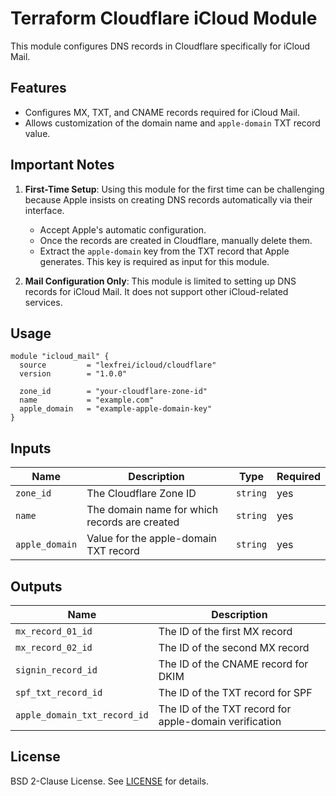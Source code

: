 # Terraform Cloudflare iCloud Module

This module configures DNS records in Cloudflare specifically for iCloud Mail.

## Features

- Configures MX, TXT, and CNAME records required for iCloud Mail.
- Allows customization of the domain name and `apple-domain` TXT record value.

## Important Notes

1. **First-Time Setup**: Using this module for the first time can be challenging because Apple insists on creating DNS records automatically via their interface.
   - Accept Apple's automatic configuration.
   - Once the records are created in Cloudflare, manually delete them.
   - Extract the `apple-domain` key from the TXT record that Apple generates. This key is required as input for this module.

2. **Mail Configuration Only**: This module is limited to setting up DNS records for iCloud Mail. It does not support other iCloud-related services.

## Usage

```hcl
module "icloud_mail" {
  source         = "lexfrei/icloud/cloudflare"
  version        = "1.0.0"

  zone_id        = "your-cloudflare-zone-id"
  name           = "example.com"
  apple_domain   = "example-apple-domain-key"
}
```

## Inputs

| Name            | Description                            | Type     | Required |
|-----------------|----------------------------------------|----------|----------|
| `zone_id`       | The Cloudflare Zone ID                | `string` | yes      |
| `name`          | The domain name for which records are created | `string` | yes      |
| `apple_domain`  | Value for the apple-domain TXT record  | `string` | yes      |

## Outputs

| Name                       | Description                                    |
|----------------------------|------------------------------------------------|
| `mx_record_01_id`          | The ID of the first MX record                 |
| `mx_record_02_id`          | The ID of the second MX record                |
| `signin_record_id`         | The ID of the CNAME record for DKIM           |
| `spf_txt_record_id`        | The ID of the TXT record for SPF              |
| `apple_domain_txt_record_id` | The ID of the TXT record for apple-domain verification |

## License

BSD 2-Clause License. See [LICENSE](LICENSE) for details.
